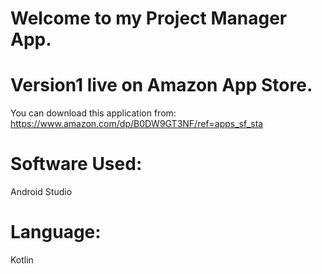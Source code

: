 # Welcome to my Project Manager App.
# Version1 live on Amazon App Store.
You can download this application from: https://www.amazon.com/dp/B0DW9GT3NF/ref=apps_sf_sta
# Software Used: 
Android Studio
# Language: 
Kotlin
